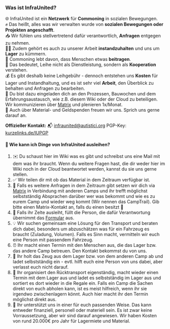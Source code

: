 ### Was ist InfraUnited?

🌐 InfraUnited ist ein **Netzwerk** für **Commoning** in sozialen Bewegungen.  
✊ Das heißt, alles was wir verwalten wurde von **sozialen Bewegungen oder Projekten angeschafft**.  
📥 Wir fühlen uns stellvertretend dafür verantwortlich, **Anfragen** entgegen zu nehmen.  
🧑‍🔧 Zudem gehört es auch zu unserer Arbeit **instandzuhalten** und uns um **Lager** zu kümmern.  
👐 Commoning lebt davon, dass Menschen etwas **beitragen**.  
🤝 Das bedeutet, Leihe nicht als Dienstleistung, sondern als **Kooperation** verstehen.  
💰 Es gibt deshalb keine Leihgebühr - dennoch entstehen uns **Kosten** für Lager und Instandhaltung, und es ist sehr viel **Arbeit**, den Überblick zu behalten und Anfragen zu bearbeiten.  
🫶 Du bist dazu eingeladen dich an den Prozessen, Bauwochen und dem Erfahrungsaustausch, wie z.B. diesem Wiki oder der Cloud zu beteiligen. Wir kommunizieren über [Matrix](https://pad.kanthaus.online/s/Matrix-Einfuehrung) und plenieren 1x/Monat.  
🤗 Auch über Material- und Geldspenden freuen wir uns. Sprich uns gerne darauf an.

**Offizieller Kontakt:** 📬 [infraunited@autistici.org](mailto:infraunited@autistici.org) PGP-Key: [kurzelinks.de/IUPGP](https://kurzelinks.de/IUPGP)

#### 🤝 Wie kann ich Dinge von InfraUnited ausleihen?

1. ✉️ Du schaust hier im Wiki was es gibt und schreibst uns eine Mail mit dem was ihr braucht. Wenn du weitere Fragen hast, die dir weder hier im Wiki noch in der Cloud beantwortet werden, kannst du sie uns gerne stellen.
2. ✅ Wir teilen dir mit ob das Material in dem Zeitraum verfügbar ist.
3. 💬 Falls es weitere Anfragen in dem Zeitraum gibt setzen wir dich via [Matrix](https://kurzelinks.de/matrix-intro) in Verbindung mit anderen Camps und ihr trefft möglichst selbstständig Absprachen darüber wer was bekommt und wie es zu eurem Camp und wieder weg kommt (Wir nennen das CampTrail). Gib bitte einen Matrix-Kontakt an, falls du einen besitzt 🙂
4. 🎪 Falls ihr Zelte ausleiht, füllt die Person, die dafür Verantwortung übernimmt das [Formular](https://cloud.livingutopia.org/apps/forms/s/8GAmZftiAA6qTw74Ln7n7kpj) aus.
5. 💡 Wir suchen gemeinsam eine Lösung für den Transport und beraten dich dabei, besonders um abzuschätzen was für ein Fahrzeug es braucht (Zuladung, Volumen). Falls es Sinn macht, vermitteln wir euch eine Person mit passendem Fahrzeug.
6. ⏰ Ihr macht einen Termin mit den Menschen aus, die das Lager bzw. das andere Camp betreuen. Den Kontakt bekommst du von uns.
7. 🚚 Ihr holt das Zeug aus dem Lager bzw. von dem anderen Camp ab und ladet selbstständig ein - evtl. hilft euch eine Person von uns dabei, aber verlasst euch nicht darauf.
8. 🚚 Ihr organisiert den Rücktransport eigenständig, macht wieder einen Termin mit dem Lager aus und ladet es selbstständig im Lager aus und sortiert es dort wieder in die Regale ein. Falls ein Camp die Sachen direkt von euch abholen kann, ist es meist hilfreich, wenn ihr sie irgendwo zwischenlagern könnt. Auch hier macht ihr den Termin möglichst direkt aus.
9. 🙂 Ihr unterstützt uns in einer für euch passenden Weise. Das kann entweder finanziell, personell oder materiell sein. Es ist zwar keine Vorraussetzung, aber wir sind darauf angewiesen. Wir haben Kosten von rund 20.000€ pro Jahr für Lagermiete und Material.